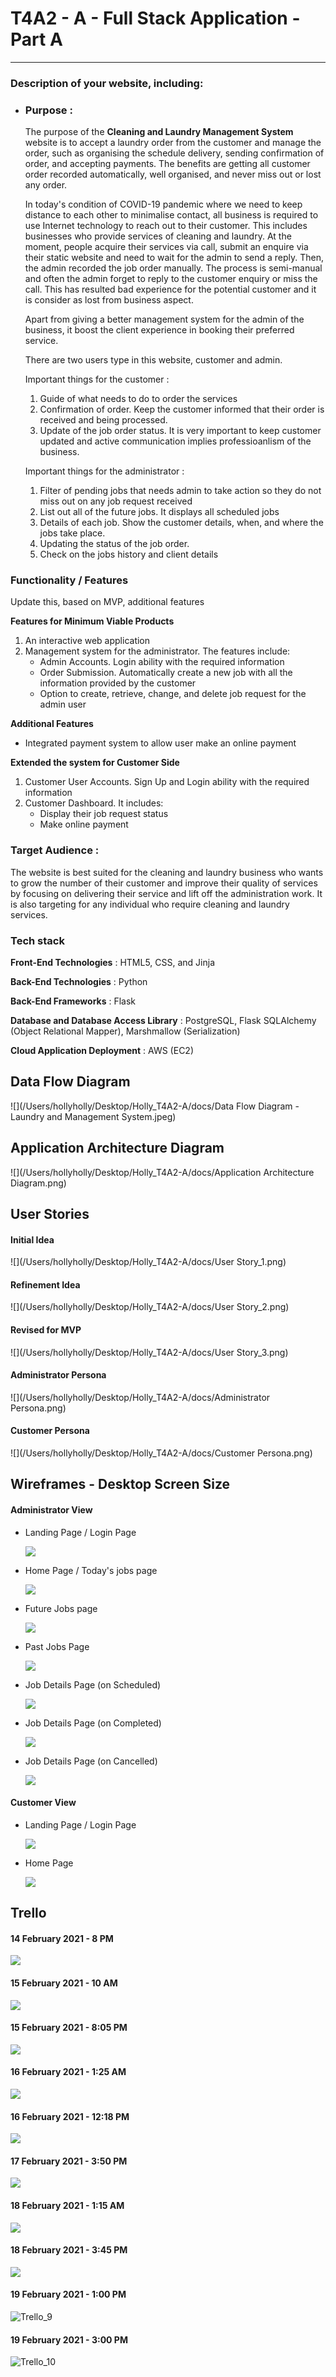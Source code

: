 # T4A2 - A - Full Stack Application - Part A

---

### Description of your website, including:

- ### Purpose : 

  The purpose of the **Cleaning and Laundry Management System** website is to accept a laundry order from the customer and manage the order, such as organising the schedule delivery, sending confirmation of order, and accepting payments. The benefits are getting all customer order recorded automatically, well organised, and never miss out or lost any order.

  In today's condition of COVID-19 pandemic where we need to keep distance to each other to minimalise contact, all business is required to use Internet technology to reach out to their customer. This includes businesses who provide services of cleaning and laundry. At the moment, people acquire their services via call, submit an enquire via their static website and need to wait for the admin to send a reply. Then, the admin recorded the job order manually. The process is semi-manual and often the admin forget to reply to the customer enquiry or miss the call. This has resulted bad experience for the potential customer and it is consider as lost from business aspect.

  Apart from giving a better management system for the admin of the business, it boost the client experience in booking their preferred service. 

  There are two users type in this website, customer and admin. 

  Important things for the customer :

  1. Guide of what needs to do to order the services
  2. Confirmation of order. Keep the customer informed that their order is received and being processed.
  3. Update of the job order status. It is very important to keep customer updated and active communication implies professioanlism of the business.

  Important things for the administrator :

  1. Filter of pending jobs that needs admin to take action so they do not miss out on any job request received 
  2. List out all of the future jobs. It displays all scheduled jobs
  3. Details of each job. Show the customer details, when, and where the jobs take place.
  4. Updating the status of the job order.
  5. Check on the jobs history and client details

  

### Functionality / Features

Update this, based on MVP, additional features

**Features for Minimum Viable Products**

1. An interactive web application
2. Management system for the administrator. The features include:
   - Admin Accounts. Login ability with the required information
   - Order Submission. Automatically create a new job with all the information provided by the customer
   - Option to create, retrieve, change, and delete job request for the admin user

**Additional Features**

- Integrated payment system to allow user make an online payment

**Extended the system for Customer Side** 

1. Customer User Accounts. Sign Up and Login ability with the required information
2. Customer Dashboard. It includes:
   - Display their job request status
   - Make online payment

### Target Audience : 

The website is best suited for the cleaning and laundry business who wants to grow the number of their customer and improve their quality of services by focusing on delivering their service and lift off the administration work. It is also targeting for any individual who require cleaning and laundry services.



### Tech stack

**Front-End Technologies** : HTML5, CSS, and Jinja

**Back-End Technologies** : Python

**Back-End Frameworks** : Flask

**Database and Database Access Library** : PostgreSQL, Flask SQLAlchemy (Object Relational Mapper), Marshmallow (Serialization)

**Cloud Application Deployment** : AWS (EC2)



## Data Flow Diagram

![](/Users/hollyholly/Desktop/Holly_T4A2-A/docs/Data Flow Diagram - Laundry and Management System.jpeg)

## Application Architecture Diagram

![](/Users/hollyholly/Desktop/Holly_T4A2-A/docs/Application Architecture Diagram.png)

## User Stories

#### Initial Idea

![](/Users/hollyholly/Desktop/Holly_T4A2-A/docs/User Story_1.png)

#### Refinement Idea

![](/Users/hollyholly/Desktop/Holly_T4A2-A/docs/User Story_2.png)

#### Revised for MVP

![](/Users/hollyholly/Desktop/Holly_T4A2-A/docs/User Story_3.png)

#### Administrator Persona

![](/Users/hollyholly/Desktop/Holly_T4A2-A/docs/Administrator Persona.png)

#### Customer Persona

![](/Users/hollyholly/Desktop/Holly_T4A2-A/docs/Customer Persona.png)

## Wireframes - Desktop Screen Size

#### Administrator View

- Landing Page / Login Page

  ![](/Users/hollyholly/Desktop/Holly_T4A2-A/docs/administrator_landing_page.png)

- Home Page / Today's jobs page

  ![](/Users/hollyholly/Desktop/Holly_T4A2-A/docs/administrator_home_page.png)

- Future Jobs page

  ![](/Users/hollyholly/Desktop/Holly_T4A2-A/docs/administrator_future_jobs.png)

- Past Jobs Page

  ![](/Users/hollyholly/Desktop/Holly_T4A2-A/docs/administrator_past_jobs.png)

- Job Details Page (on Scheduled)

  ![](/Users/hollyholly/Desktop/Holly_T4A2-A/docs/administrator_job_details_schedule.png)

- Job Details Page (on Completed)

  ![](/Users/hollyholly/Desktop/Holly_T4A2-A/docs/administrator_job_details_completed.png)

- Job Details Page (on Cancelled)

  ![](/Users/hollyholly/Desktop/Holly_T4A2-A/docs/administrator_job_details_cancelled.png)

#### Customer View

- Landing Page / Login Page

  ![](/Users/hollyholly/Desktop/Holly_T4A2-A/docs/customer_landing_page.png)

- Home Page

  ![](/Users/hollyholly/Desktop/Holly_T4A2-A/docs/customer_home_page.png)

## Trello

#### 14 February 2021 - 8 PM

![](/Users/hollyholly/Desktop/Holly_T4A2-A/docs/Trello_1.png)

#### 15 February 2021 - 10 AM

![](/Users/hollyholly/Desktop/Holly_T4A2-A/docs/Trello_2.png)

#### 15 February 2021 - 8:05 PM

![](/Users/hollyholly/Desktop/Holly_T4A2-A/docs/Trello_3.png)

#### 16 February 2021 - 1:25 AM

![](/Users/hollyholly/Desktop/Holly_T4A2-A/docs/Trello_4.png)

#### 16 February 2021 - 12:18 PM

![](/Users/hollyholly/Desktop/Holly_T4A2-A/docs/Trello_5.png)

#### 17 February 2021 - 3:50 PM

![](/Users/hollyholly/Desktop/Holly_T4A2-A/docs/Trello_6.png)

#### 18 February 2021 - 1:15 AM

![](/Users/hollyholly/Desktop/Holly_T4A2-A/docs/Trello_7.png)

#### 18 February 2021 - 3:45 PM

![](/Users/hollyholly/Desktop/Holly_T4A2-A/docs/Trello_8.png)

#### 19 February 2021 - 1:00 PM

![Trello_9](/Users/hollyholly/Desktop/Holly_T4A2-A/docs/Trello_9.png)

#### 19 February 2021 - 3:00 PM

![Trello_10](/Users/hollyholly/Desktop/Holly_T4A2-A/docs/Trello_10.png)

